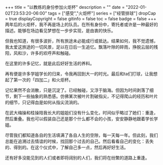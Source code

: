 +++
title = "以教练的身份参加火炬杯"
description = ""
date = "2022-01-02T23:53:20-06:00"
tags = ["感受","火炬杯"]
series = ["经管排球"]
dropCap = true
displayCopyright = false
gitinfo = false
toc = false
badge = false
+++
两年后的火炬杯，我不再是场上的队员。在所有身份中，寄托者或许是一种最好的描述。能够在场边看见梦想在一步步实现，是由衷的快乐。

但我也知道，有很多波折，所有旅途未必能成行或抵达。结果如何，我不觉遗憾，我太爱这旅途的一切风景，足以在日后一生追忆。飘落叶隙的碎雨，挣脱云层的残阳，风和沙，许多的欢呼声和触碰。

在这里的许多记忆，就是此后好好生活的养料。

再有便是许多学姐学长的归来，令我再回到大一的时光。最后和ta们打球，让我想起了第一次的「四加二」和火炬杯。

记忆果然不会消散，只是沉淀了。已经触碰，又浮于脑海。但因为时间剥落了细节，剩下一些抽象的熟悉感。仿佛某次被叶片割破指尖，不记得爬山的经历和叶片的细节，只记得血是如何从指尖流淌的。

在武大梅操和桂操陪我长大的姐姐们没有什么变化，时间似乎略过了她们：重逢，然后重叠。我也可以假装自己还是那个什么都不会的小孩，安安静静地跟着学长学姐。

尽管我们都知道各自的生活填满了各自人生的空隙，每一天每一年。但此刻，我们总能在追溯过去情谊的时候，找回那个过去的自己。然后看看自己的变化：丢失的、得到的。在这个仪式中，了解自己多一点，然后再好好生活。

还有好多没能见到的人们或者即将阔别的人们，我们将在纷繁的道路上重逢。
